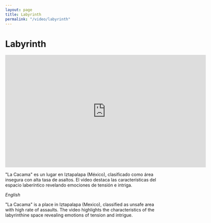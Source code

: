 ```yaml
---
layout: page
title: Labyrinth
permalink: "/video/labyrinth"
---
```


# Labyrinth

<iframe src="https://player.vimeo.com/video/102436263" width="640" height="360" frameborder="0" webkitallowfullscreen mozallowfullscreen allowfullscreen></iframe>


"La Cacama" es un lugar en Iztapalapa (México), clasificado como área insegura con alta tasa de asaltos. El video destaca las características del espacio laberíntico revelando emociones de tensión e intriga.

*English*

"La Cacama" is a place in Iztapalapa (Mexico), classified as unsafe area with high rate of assaults. The video highlights the characteristics of the labyrinthine space revealing emotions of tension and intrigue.
